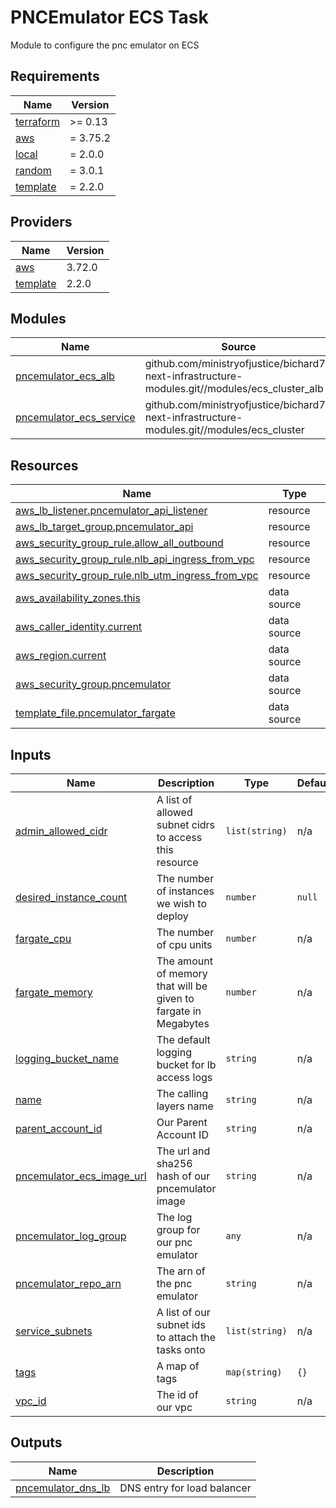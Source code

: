 # PNCEmulator ECS Task

Module to configure the pnc emulator on ECS
<!-- BEGIN_TF_DOCS -->
## Requirements

| Name | Version |
|------|---------|
| <a name="requirement_terraform"></a> [terraform](#requirement\_terraform) | >= 0.13 |
| <a name="requirement_aws"></a> [aws](#requirement\_aws) | = 3.75.2 |
| <a name="requirement_local"></a> [local](#requirement\_local) | = 2.0.0 |
| <a name="requirement_random"></a> [random](#requirement\_random) | = 3.0.1 |
| <a name="requirement_template"></a> [template](#requirement\_template) | = 2.2.0 |

## Providers

| Name | Version |
|------|---------|
| <a name="provider_aws"></a> [aws](#provider\_aws) | 3.72.0 |
| <a name="provider_template"></a> [template](#provider\_template) | 2.2.0 |

## Modules

| Name | Source | Version |
|------|--------|---------|
| <a name="module_pncemulator_ecs_alb"></a> [pncemulator\_ecs\_alb](#module\_pncemulator\_ecs\_alb) | github.com/ministryofjustice/bichard7-next-infrastructure-modules.git//modules/ecs_cluster_alb | n/a |
| <a name="module_pncemulator_ecs_service"></a> [pncemulator\_ecs\_service](#module\_pncemulator\_ecs\_service) | github.com/ministryofjustice/bichard7-next-infrastructure-modules.git//modules/ecs_cluster | n/a |

## Resources

| Name | Type |
|------|------|
| [aws_lb_listener.pncemulator_api_listener](https://registry.terraform.io/providers/hashicorp/aws/3.75.2/docs/resources/lb_listener) | resource |
| [aws_lb_target_group.pncemulator_api](https://registry.terraform.io/providers/hashicorp/aws/3.75.2/docs/resources/lb_target_group) | resource |
| [aws_security_group_rule.allow_all_outbound](https://registry.terraform.io/providers/hashicorp/aws/3.75.2/docs/resources/security_group_rule) | resource |
| [aws_security_group_rule.nlb_api_ingress_from_vpc](https://registry.terraform.io/providers/hashicorp/aws/3.75.2/docs/resources/security_group_rule) | resource |
| [aws_security_group_rule.nlb_utm_ingress_from_vpc](https://registry.terraform.io/providers/hashicorp/aws/3.75.2/docs/resources/security_group_rule) | resource |
| [aws_availability_zones.this](https://registry.terraform.io/providers/hashicorp/aws/3.75.2/docs/data-sources/availability_zones) | data source |
| [aws_caller_identity.current](https://registry.terraform.io/providers/hashicorp/aws/3.75.2/docs/data-sources/caller_identity) | data source |
| [aws_region.current](https://registry.terraform.io/providers/hashicorp/aws/3.75.2/docs/data-sources/region) | data source |
| [aws_security_group.pncemulator](https://registry.terraform.io/providers/hashicorp/aws/3.75.2/docs/data-sources/security_group) | data source |
| [template_file.pncemulator_fargate](https://registry.terraform.io/providers/hashicorp/template/2.2.0/docs/data-sources/file) | data source |

## Inputs

| Name | Description | Type | Default | Required |
|------|-------------|------|---------|:--------:|
| <a name="input_admin_allowed_cidr"></a> [admin\_allowed\_cidr](#input\_admin\_allowed\_cidr) | A list of allowed subnet cidrs to access this resource | `list(string)` | n/a | yes |
| <a name="input_desired_instance_count"></a> [desired\_instance\_count](#input\_desired\_instance\_count) | The number of instances we wish to deploy | `number` | `null` | no |
| <a name="input_fargate_cpu"></a> [fargate\_cpu](#input\_fargate\_cpu) | The number of cpu units | `number` | n/a | yes |
| <a name="input_fargate_memory"></a> [fargate\_memory](#input\_fargate\_memory) | The amount of memory that will be given to fargate in Megabytes | `number` | n/a | yes |
| <a name="input_logging_bucket_name"></a> [logging\_bucket\_name](#input\_logging\_bucket\_name) | The default logging bucket for lb access logs | `string` | n/a | yes |
| <a name="input_name"></a> [name](#input\_name) | The calling layers name | `string` | n/a | yes |
| <a name="input_parent_account_id"></a> [parent\_account\_id](#input\_parent\_account\_id) | Our Parent Account ID | `string` | n/a | yes |
| <a name="input_pncemulator_ecs_image_url"></a> [pncemulator\_ecs\_image\_url](#input\_pncemulator\_ecs\_image\_url) | The url and sha256 hash of our pncemulator image | `string` | n/a | yes |
| <a name="input_pncemulator_log_group"></a> [pncemulator\_log\_group](#input\_pncemulator\_log\_group) | The log group for our pnc emulator | `any` | n/a | yes |
| <a name="input_pncemulator_repo_arn"></a> [pncemulator\_repo\_arn](#input\_pncemulator\_repo\_arn) | The arn of the pnc emulator | `string` | n/a | yes |
| <a name="input_service_subnets"></a> [service\_subnets](#input\_service\_subnets) | A list of our subnet ids to attach the tasks onto | `list(string)` | n/a | yes |
| <a name="input_tags"></a> [tags](#input\_tags) | A map of tags | `map(string)` | `{}` | no |
| <a name="input_vpc_id"></a> [vpc\_id](#input\_vpc\_id) | The id of our vpc | `string` | n/a | yes |

## Outputs

| Name | Description |
|------|-------------|
| <a name="output_pncemulator_dns_lb"></a> [pncemulator\_dns\_lb](#output\_pncemulator\_dns\_lb) | DNS entry for load balancer |
<!-- END_TF_DOCS -->
